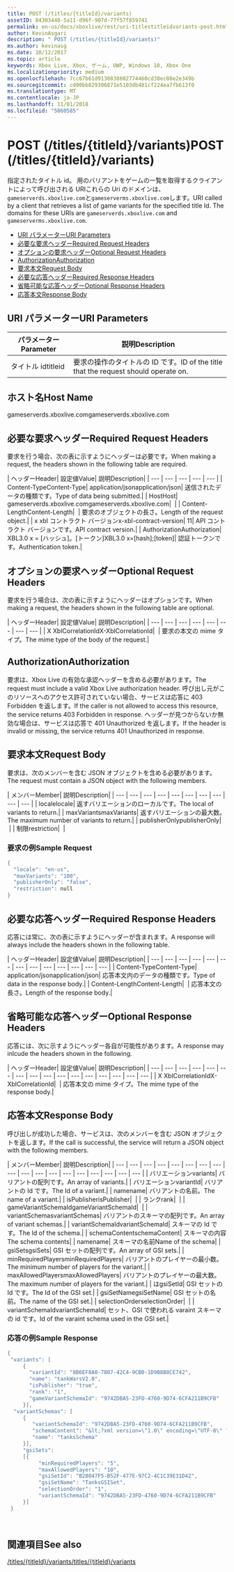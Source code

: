 ```yaml
---
title: POST (/titles/{titleId}/variants)
assetID: 84303448-5a11-d96f-907d-77f57f859741
permalink: en-us/docs/xboxlive/rest/uri-titlestitleidvariants-post.html
author: KevinAsgari
description: " POST (/titles/{titleId}/variants)"
ms.author: kevinasg
ms.date: 10/12/2017
ms.topic: article
keywords: Xbox Live, Xbox, ゲーム, UWP, Windows 10, Xbox One
ms.localizationpriority: medium
ms.openlocfilehash: 7cc67b61d9130838802774460cd38ec08e2e349b
ms.sourcegitcommit: cd00bb829306871e5103db481cf224ea7fb613f0
ms.translationtype: MT
ms.contentlocale: ja-JP
ms.lasthandoff: 11/01/2018
ms.locfileid: "5860585"
---
```

# <a name="post-titlestitleidvariants"></a><span data-ttu-id="de5e2-104">POST (/titles/{titleId}/variants)</span><span class="sxs-lookup"><span data-stu-id="de5e2-104">POST (/titles/{titleId}/variants)</span></span>
<span data-ttu-id="de5e2-105">指定されたタイトル id。 用のバリアントをゲームの一覧を取得するクライアントによって呼び出される URIこれらの Uri のドメインは、`gameserverds.xboxlive.com`と`gameserverms.xboxlive.com`します。</span><span class="sxs-lookup"><span data-stu-id="de5e2-105">URI called by a client that retrieves a list of game variants for the specified title Id. The domains for these URIs are `gameserverds.xboxlive.com` and `gameserverms.xboxlive.com`.</span></span>
 
  * [<span data-ttu-id="de5e2-106">URI パラメーター</span><span class="sxs-lookup"><span data-stu-id="de5e2-106">URI Parameters</span></span>](#ID4EZ)
  * [<span data-ttu-id="de5e2-107">必要な要求ヘッダー</span><span class="sxs-lookup"><span data-stu-id="de5e2-107">Required Request Headers</span></span>](#ID4EIB)
  * [<span data-ttu-id="de5e2-108">オプションの要求ヘッダー</span><span class="sxs-lookup"><span data-stu-id="de5e2-108">Optional Request Headers</span></span>](#ID4EED)
  * [<span data-ttu-id="de5e2-109">Authorization</span><span class="sxs-lookup"><span data-stu-id="de5e2-109">Authorization</span></span>](#ID4E3D)
  * [<span data-ttu-id="de5e2-110">要求本文</span><span class="sxs-lookup"><span data-stu-id="de5e2-110">Request Body</span></span>](#ID4EEE)
  * [<span data-ttu-id="de5e2-111">必要な応答ヘッダー</span><span class="sxs-lookup"><span data-stu-id="de5e2-111">Required Response Headers</span></span>](#ID4ELF)
  * [<span data-ttu-id="de5e2-112">省略可能な応答ヘッダー</span><span class="sxs-lookup"><span data-stu-id="de5e2-112">Optional Response Headers</span></span>](#ID4EMG)
  * [<span data-ttu-id="de5e2-113">応答本文</span><span class="sxs-lookup"><span data-stu-id="de5e2-113">Response Body</span></span>](#ID4EEH)
 
<a id="ID4EZ"></a>

 
## <a name="uri-parameters"></a><span data-ttu-id="de5e2-114">URI パラメーター</span><span class="sxs-lookup"><span data-stu-id="de5e2-114">URI Parameters</span></span>
 
| <span data-ttu-id="de5e2-115">パラメーター</span><span class="sxs-lookup"><span data-stu-id="de5e2-115">Parameter</span></span>| <span data-ttu-id="de5e2-116">説明</span><span class="sxs-lookup"><span data-stu-id="de5e2-116">Description</span></span>| 
| --- | --- | 
| <span data-ttu-id="de5e2-117">タイトル id</span><span class="sxs-lookup"><span data-stu-id="de5e2-117">titleid</span></span>| <span data-ttu-id="de5e2-118">要求の操作のタイトルの ID です。</span><span class="sxs-lookup"><span data-stu-id="de5e2-118">ID of the title that the request should operate on.</span></span>| 
  
<a id="ID5EG"></a>

 
## <a name="host-name"></a><span data-ttu-id="de5e2-119">ホスト名</span><span class="sxs-lookup"><span data-stu-id="de5e2-119">Host Name</span></span>

<span data-ttu-id="de5e2-120">gameserverds.xboxlive.com</span><span class="sxs-lookup"><span data-stu-id="de5e2-120">gameserverds.xboxlive.com</span></span>
 
<a id="ID4EIB"></a>

 
## <a name="required-request-headers"></a><span data-ttu-id="de5e2-121">必要な要求ヘッダー</span><span class="sxs-lookup"><span data-stu-id="de5e2-121">Required Request Headers</span></span>
 
<span data-ttu-id="de5e2-122">要求を行う場合、次の表に示すようにヘッダーは必要です。</span><span class="sxs-lookup"><span data-stu-id="de5e2-122">When making a request, the headers shown in the following table are required.</span></span>
 
| <span data-ttu-id="de5e2-123">ヘッダー</span><span class="sxs-lookup"><span data-stu-id="de5e2-123">Header</span></span>| <span data-ttu-id="de5e2-124">設定値</span><span class="sxs-lookup"><span data-stu-id="de5e2-124">Value</span></span>| <span data-ttu-id="de5e2-125">説明</span><span class="sxs-lookup"><span data-stu-id="de5e2-125">Description</span></span>| 
| --- | --- | --- | --- | --- | 
| <span data-ttu-id="de5e2-126">Content-Type</span><span class="sxs-lookup"><span data-stu-id="de5e2-126">Content-Type</span></span>| <span data-ttu-id="de5e2-127">application/json</span><span class="sxs-lookup"><span data-stu-id="de5e2-127">application/json</span></span>| <span data-ttu-id="de5e2-128">送信されたデータの種類です。</span><span class="sxs-lookup"><span data-stu-id="de5e2-128">Type of data being submitted.</span></span>| 
| <span data-ttu-id="de5e2-129">Host</span><span class="sxs-lookup"><span data-stu-id="de5e2-129">Host</span></span>| <span data-ttu-id="de5e2-130">gameserverds.xboxlive.com</span><span class="sxs-lookup"><span data-stu-id="de5e2-130">gameserverds.xboxlive.com</span></span>|  | 
| <span data-ttu-id="de5e2-131">Content-Length</span><span class="sxs-lookup"><span data-stu-id="de5e2-131">Content-Length</span></span>|  | <span data-ttu-id="de5e2-132">要求のオブジェクトの長さ。</span><span class="sxs-lookup"><span data-stu-id="de5e2-132">Length of the request object.</span></span>| 
| <span data-ttu-id="de5e2-133">x xbl コントラクト バージョン</span><span class="sxs-lookup"><span data-stu-id="de5e2-133">x-xbl-contract-version</span></span>| <span data-ttu-id="de5e2-134">1</span><span class="sxs-lookup"><span data-stu-id="de5e2-134">1</span></span>| <span data-ttu-id="de5e2-135">API コントラクト バージョンです。</span><span class="sxs-lookup"><span data-stu-id="de5e2-135">API contract version.</span></span>| 
| <span data-ttu-id="de5e2-136">Authorization</span><span class="sxs-lookup"><span data-stu-id="de5e2-136">Authorization</span></span>| <span data-ttu-id="de5e2-137">XBL3.0 x = [ハッシュ]。[トークン]</span><span class="sxs-lookup"><span data-stu-id="de5e2-137">XBL3.0 x=[hash];[token]</span></span>| <span data-ttu-id="de5e2-138">認証トークンです。</span><span class="sxs-lookup"><span data-stu-id="de5e2-138">Authentication token.</span></span>| 
  
<a id="ID4EED"></a>

 
## <a name="optional-request-headers"></a><span data-ttu-id="de5e2-139">オプションの要求ヘッダー</span><span class="sxs-lookup"><span data-stu-id="de5e2-139">Optional Request Headers</span></span>
 
<span data-ttu-id="de5e2-140">要求を行う場合は、次の表に示すようにヘッダーはオプションです。</span><span class="sxs-lookup"><span data-stu-id="de5e2-140">When making a request, the headers shown in the following table are optional.</span></span>
 
| <span data-ttu-id="de5e2-141">ヘッダー</span><span class="sxs-lookup"><span data-stu-id="de5e2-141">Header</span></span>| <span data-ttu-id="de5e2-142">設定値</span><span class="sxs-lookup"><span data-stu-id="de5e2-142">Value</span></span>| <span data-ttu-id="de5e2-143">説明</span><span class="sxs-lookup"><span data-stu-id="de5e2-143">Description</span></span>| 
| --- | --- | --- | --- | --- | --- | --- | --- | 
| <span data-ttu-id="de5e2-144">X XblCorrelationId</span><span class="sxs-lookup"><span data-stu-id="de5e2-144">X-XblCorrelationId</span></span>|  | <span data-ttu-id="de5e2-145">要求の本文の mime タイプ。</span><span class="sxs-lookup"><span data-stu-id="de5e2-145">The mime type of the body of the request.</span></span>| 
  
<a id="ID4E3D"></a>

 
## <a name="authorization"></a><span data-ttu-id="de5e2-146">Authorization</span><span class="sxs-lookup"><span data-stu-id="de5e2-146">Authorization</span></span>

<span data-ttu-id="de5e2-147">要求は、Xbox Live の有効な承認ヘッダーを含める必要があります。</span><span class="sxs-lookup"><span data-stu-id="de5e2-147">The request must include a valid Xbox Live authorization header.</span></span> <span data-ttu-id="de5e2-148">呼び出し元がこのリソースへのアクセス許可されていない場合、サービスは応答に 403 Forbidden を返します。</span><span class="sxs-lookup"><span data-stu-id="de5e2-148">If the caller is not allowed to access this resource, the service returns 403 Forbidden in response.</span></span> <span data-ttu-id="de5e2-149">ヘッダーが見つからないか無効な場合は、サービスは応答で 401 Unauthorized を返します。</span><span class="sxs-lookup"><span data-stu-id="de5e2-149">If the header is invalid or missing, the service returns 401 Unauthorized in response.</span></span>
 
<a id="ID4EEE"></a>

 
## <a name="request-body"></a><span data-ttu-id="de5e2-150">要求本文</span><span class="sxs-lookup"><span data-stu-id="de5e2-150">Request Body</span></span>
 
<span data-ttu-id="de5e2-151">要求は、次のメンバーを含む JSON オブジェクトを含める必要があります。</span><span class="sxs-lookup"><span data-stu-id="de5e2-151">The request must contain a JSON object with the following members.</span></span>
 
| <span data-ttu-id="de5e2-152">メンバー</span><span class="sxs-lookup"><span data-stu-id="de5e2-152">Member</span></span>| <span data-ttu-id="de5e2-153">説明</span><span class="sxs-lookup"><span data-stu-id="de5e2-153">Description</span></span>| 
| --- | --- | --- | --- | --- | --- | --- | --- | --- | --- | 
| <span data-ttu-id="de5e2-154">locale</span><span class="sxs-lookup"><span data-stu-id="de5e2-154">locale</span></span>| <span data-ttu-id="de5e2-155">返すバリエーションのローカルです。</span><span class="sxs-lookup"><span data-stu-id="de5e2-155">The local of variants to return.</span></span>| 
| <span data-ttu-id="de5e2-156">maxVariants</span><span class="sxs-lookup"><span data-stu-id="de5e2-156">maxVariants</span></span>| <span data-ttu-id="de5e2-157">返すバリエーションの最大数。</span><span class="sxs-lookup"><span data-stu-id="de5e2-157">The maximum number of variants to return.</span></span>| 
| <span data-ttu-id="de5e2-158">publisherOnly</span><span class="sxs-lookup"><span data-stu-id="de5e2-158">publisherOnly</span></span>|  | 
| <span data-ttu-id="de5e2-159">制限</span><span class="sxs-lookup"><span data-stu-id="de5e2-159">restriction</span></span>|  | 
 
<a id="ID4EDF"></a>

 
### <a name="sample-request"></a><span data-ttu-id="de5e2-160">要求の例</span><span class="sxs-lookup"><span data-stu-id="de5e2-160">Sample Request</span></span>
 

```cpp
{
  "locale": "en-us",
  "maxVariants": "100",
  "publisherOnly": "false",
  "restriction": null
}

```

   
<a id="ID4ELF"></a>

 
## <a name="required-response-headers"></a><span data-ttu-id="de5e2-161">必要な応答ヘッダー</span><span class="sxs-lookup"><span data-stu-id="de5e2-161">Required Response Headers</span></span>
 
<span data-ttu-id="de5e2-162">応答には常に、次の表に示すようにヘッダーが含まれます。</span><span class="sxs-lookup"><span data-stu-id="de5e2-162">A response will always include the headers shown in the following table.</span></span>
 
| <span data-ttu-id="de5e2-163">ヘッダー</span><span class="sxs-lookup"><span data-stu-id="de5e2-163">Header</span></span>| <span data-ttu-id="de5e2-164">設定値</span><span class="sxs-lookup"><span data-stu-id="de5e2-164">Value</span></span>| <span data-ttu-id="de5e2-165">説明</span><span class="sxs-lookup"><span data-stu-id="de5e2-165">Description</span></span>| 
| --- | --- | --- | --- | --- | --- | --- | --- | --- | --- | --- | --- | --- | 
| <span data-ttu-id="de5e2-166">Content-Type</span><span class="sxs-lookup"><span data-stu-id="de5e2-166">Content-Type</span></span>| <span data-ttu-id="de5e2-167">application/json</span><span class="sxs-lookup"><span data-stu-id="de5e2-167">application/json</span></span>| <span data-ttu-id="de5e2-168">応答本文内のデータの種類です。</span><span class="sxs-lookup"><span data-stu-id="de5e2-168">Type of data in the response body.</span></span>| 
| <span data-ttu-id="de5e2-169">Content-Length</span><span class="sxs-lookup"><span data-stu-id="de5e2-169">Content-Length</span></span>|  | <span data-ttu-id="de5e2-170">応答本文の長さ。</span><span class="sxs-lookup"><span data-stu-id="de5e2-170">Length of the response body.</span></span>| 
  
<a id="ID4EMG"></a>

 
## <a name="optional-response-headers"></a><span data-ttu-id="de5e2-171">省略可能な応答ヘッダー</span><span class="sxs-lookup"><span data-stu-id="de5e2-171">Optional Response Headers</span></span>
 
<span data-ttu-id="de5e2-172">応答には、次に示すようにヘッダー各自が可能性があります。</span><span class="sxs-lookup"><span data-stu-id="de5e2-172">A response may inlcude the headers shown in the following.</span></span>
 
| <span data-ttu-id="de5e2-173">ヘッダー</span><span class="sxs-lookup"><span data-stu-id="de5e2-173">Header</span></span>| <span data-ttu-id="de5e2-174">設定値</span><span class="sxs-lookup"><span data-stu-id="de5e2-174">Value</span></span>| <span data-ttu-id="de5e2-175">説明</span><span class="sxs-lookup"><span data-stu-id="de5e2-175">Description</span></span>| 
| --- | --- | --- | --- | --- | --- | --- | --- | --- | --- | --- | --- | --- | --- | --- | --- | 
| <span data-ttu-id="de5e2-176">X XblCorrelationId</span><span class="sxs-lookup"><span data-stu-id="de5e2-176">X-XblCorrelationId</span></span>|  | <span data-ttu-id="de5e2-177">応答本文の mime タイプ。</span><span class="sxs-lookup"><span data-stu-id="de5e2-177">The mime type of the response body.</span></span>| 
  
<a id="ID4EEH"></a>

 
## <a name="response-body"></a><span data-ttu-id="de5e2-178">応答本文</span><span class="sxs-lookup"><span data-stu-id="de5e2-178">Response Body</span></span>
 
<span data-ttu-id="de5e2-179">呼び出しが成功した場合、サービスは、次のメンバーを含む JSON オブジェクトを返します。</span><span class="sxs-lookup"><span data-stu-id="de5e2-179">If the call is successful, the service will return a JSON object with the following members.</span></span>
 
| <span data-ttu-id="de5e2-180">メンバー</span><span class="sxs-lookup"><span data-stu-id="de5e2-180">Member</span></span>| <span data-ttu-id="de5e2-181">説明</span><span class="sxs-lookup"><span data-stu-id="de5e2-181">Description</span></span>| 
| --- | --- | --- | --- | --- | --- | --- | --- | --- | --- | --- | --- | --- | --- | --- | --- | --- | --- | 
| <span data-ttu-id="de5e2-182">バリエーション</span><span class="sxs-lookup"><span data-stu-id="de5e2-182">variants</span></span>| <span data-ttu-id="de5e2-183">バリアントの配列です。</span><span class="sxs-lookup"><span data-stu-id="de5e2-183">An array of variants.</span></span>| 
| <span data-ttu-id="de5e2-184">バリエーション</span><span class="sxs-lookup"><span data-stu-id="de5e2-184">variantId</span></span>| <span data-ttu-id="de5e2-185">バリアントの Id です。</span><span class="sxs-lookup"><span data-stu-id="de5e2-185">The Id of a variant.</span></span>| 
| <span data-ttu-id="de5e2-186">name</span><span class="sxs-lookup"><span data-stu-id="de5e2-186">name</span></span>| <span data-ttu-id="de5e2-187">バリアントの名前。</span><span class="sxs-lookup"><span data-stu-id="de5e2-187">The name of a variant.</span></span>| 
| <span data-ttu-id="de5e2-188">isPublisher</span><span class="sxs-lookup"><span data-stu-id="de5e2-188">isPublisher</span></span>|  | 
| <span data-ttu-id="de5e2-189">ランク</span><span class="sxs-lookup"><span data-stu-id="de5e2-189">rank</span></span>|  | 
| <span data-ttu-id="de5e2-190">gameVariantSchemaId</span><span class="sxs-lookup"><span data-stu-id="de5e2-190">gameVariantSchemaId</span></span>|  | 
| <span data-ttu-id="de5e2-191">variantSchemas</span><span class="sxs-lookup"><span data-stu-id="de5e2-191">variantSchemas</span></span>| <span data-ttu-id="de5e2-192">バリアントのスキーマの配列です。</span><span class="sxs-lookup"><span data-stu-id="de5e2-192">An array of variant schemas.</span></span>| 
| <span data-ttu-id="de5e2-193">variantSchemaId</span><span class="sxs-lookup"><span data-stu-id="de5e2-193">variantSchemaId</span></span>| <span data-ttu-id="de5e2-194">スキーマの Id です。</span><span class="sxs-lookup"><span data-stu-id="de5e2-194">The Id of the schema.</span></span>| 
| <span data-ttu-id="de5e2-195">schemaContent</span><span class="sxs-lookup"><span data-stu-id="de5e2-195">schemaContent</span></span>| <span data-ttu-id="de5e2-196">スキーマの内容</span><span class="sxs-lookup"><span data-stu-id="de5e2-196">The schema contents</span></span>| 
| <span data-ttu-id="de5e2-197">name</span><span class="sxs-lookup"><span data-stu-id="de5e2-197">name</span></span>| <span data-ttu-id="de5e2-198">スキーマの名前</span><span class="sxs-lookup"><span data-stu-id="de5e2-198">Name of the schema</span></span>| 
| <span data-ttu-id="de5e2-199">gsiSets</span><span class="sxs-lookup"><span data-stu-id="de5e2-199">gsiSets</span></span>| <span data-ttu-id="de5e2-200">GSI セットの配列です。</span><span class="sxs-lookup"><span data-stu-id="de5e2-200">An array of GSI sets.</span></span>| 
| <span data-ttu-id="de5e2-201">minRequiredPlayers</span><span class="sxs-lookup"><span data-stu-id="de5e2-201">minRequiredPlayers</span></span>| <span data-ttu-id="de5e2-202">バリアントのプレイヤーの最小数。</span><span class="sxs-lookup"><span data-stu-id="de5e2-202">The minimum number of players for the variant.</span></span>| 
| <span data-ttu-id="de5e2-203">maxAllowedPlayers</span><span class="sxs-lookup"><span data-stu-id="de5e2-203">maxAllowedPlayers</span></span>| <span data-ttu-id="de5e2-204">バリアントのプレイヤーの最大数。</span><span class="sxs-lookup"><span data-stu-id="de5e2-204">The maximum number of players for the variant.</span></span>| 
| <span data-ttu-id="de5e2-205">は</span><span class="sxs-lookup"><span data-stu-id="de5e2-205">gsiSetId</span></span>| <span data-ttu-id="de5e2-206">GSI セットの Id です。</span><span class="sxs-lookup"><span data-stu-id="de5e2-206">The Id of the GSI set.</span></span>| 
| <span data-ttu-id="de5e2-207">gsiSetName</span><span class="sxs-lookup"><span data-stu-id="de5e2-207">gsiSetName</span></span>| <span data-ttu-id="de5e2-208">GSI セットの名前。</span><span class="sxs-lookup"><span data-stu-id="de5e2-208">The name of the GSI set.</span></span>| 
| <span data-ttu-id="de5e2-209">selectionOrder</span><span class="sxs-lookup"><span data-stu-id="de5e2-209">selectionOrder</span></span>|  | 
| <span data-ttu-id="de5e2-210">variantSchemaId</span><span class="sxs-lookup"><span data-stu-id="de5e2-210">variantSchemaId</span></span>| <span data-ttu-id="de5e2-211">セット、GSI で使われる varaint スキーマの id です。</span><span class="sxs-lookup"><span data-stu-id="de5e2-211">Id of the varaint schema used in the GSI set.</span></span>| 
 
<a id="ID4EYBAC"></a>

 
### <a name="sample-response"></a><span data-ttu-id="de5e2-212">応答の例</span><span class="sxs-lookup"><span data-stu-id="de5e2-212">Sample Response</span></span>
 

```cpp
{
 "variants": [
     { 
       "variantId": "8B6EF8A0-7807-42C4-9CB0-1D9B8B8CE742", 
       "name": "tankWarsV2.0",
       "isPublisher": "true",
       "rank": "1",
       "gameVariantSchemaId": "9742DBA5-23FD-4760-9D74-6CFA211B9CFB"
     }],
  "variantSchemas": [
     {
        "variantSchemaId": "9742DBA5-23FD-4760-9D74-6CFA211B9CFB",
        "schemaContent": "&lt;?xml version=\"1.0\" encoding=\"UTF-8\" ?>&lt;xs:schema xmlns:xs=\"http://www.w3.org/2001/XMLSchema\">&lt;xs:element name=\"root\">&lt;/xs:element>&lt;/xs:schema>"
        "name": "tanksSchema"
     }],
     "gsiSets":
     [{ 
          "minRequiredPlayers": "5", 
          "maxAllowedPlayers": "10", 
          "gsiSetId": "B28047F5-B52F-477E-97C2-4C1C39E31D42",
          "gsiSetName": "TanksGSISet",
          "selectionOrder": "1",
          "variantSchemaId": "9742DBA5-23FD-4760-9D74-6CFA211B9CFB"
     }]
 }

  

```

   
<a id="ID4ERCAC"></a>

 
## <a name="see-also"></a><span data-ttu-id="de5e2-213">関連項目</span><span class="sxs-lookup"><span data-stu-id="de5e2-213">See also</span></span>
 [<span data-ttu-id="de5e2-214">/titles/{titleId}/variants</span><span class="sxs-lookup"><span data-stu-id="de5e2-214">/titles/{titleId}/variants</span></span>](uri-titlestitleidvariants.md)

  